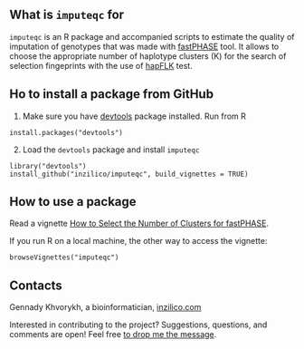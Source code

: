 What is `imputeqc` for
----------------------

`imputeqc` is an R package and accompanied scripts to estimate the quality of imputation of genotypes that was made with [fastPHASE](http://scheet.org/software.html) tool. It allows to choose the appropriate number of haplotype clusters (K) for the search of selection fingeprints with the use of [hapFLK](https://forge-dga.jouy.inra.fr/projects/hapflk) test.   

Ho to install a package from GitHub
-----------------------------------

1. Make sure you have [devtools](https://github.com/r-lib/devtools) package installed. Run from R

```
install.packages("devtools")
```

2. Load the `devtools` package and install `imputeqc`

```
library("devtools")
install_github("inzilico/imputeqc", build_vignettes = TRUE)
```

How to use a package
--------------------

Read a vignette [How to Select the Number of Clusters for fastPHASE](https://github.com/inzilico/imputeqc/blob/master/vignettes/k_selection.Rmd). 

If you run R on a local machine, the other way to access the vignette: 

    browseVignettes("imputeqc")

Contacts
--------
Gennady Khvorykh, a bioinformatician, [inzilico.com](http://inzilico.com)

Interested in contributing to the project? Suggestions, questions, and comments are open! Feel free [to drop me the message](http://www.inzilico.com/contacts/).

